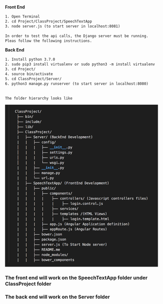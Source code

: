 <b>Front End</b>

    1. Open Terminal
    2. cd Project/ClassProject/SpeechTextApp
    3. node server.js (to start server in localhost:8081) 

    In order to test the api calls, the Django server must be running. Pleas follow the following instructions.

<b>Back End</b>

    1. Install python 3.7.0
    2. sudo pip3 install virtualenv or sudo python3 -m install virtualenv
    3. cd Project/
    4. source bin/activate
    5. cd ClassProject/Server/
    6. python3 manage.py runserver (to start server in localhost:8080) 


    The folder hierarchy looks like

![alt text](https://raw.githubusercontent.com/cesarl88/SpeechToTextApp/master/Images/Folder%20Structure.png)

<h3>The front end will work on the SpeechTextApp folder under ClassProject folder</h3>
<h3>The back end will work on the Server folder</h3>
